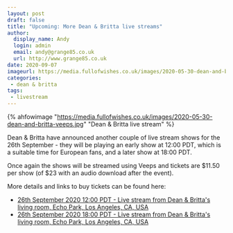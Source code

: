 ```yaml
---
layout: post
draft: false
title: "Upcoming: More Dean & Britta live streams"
author:
  display_name: Andy
  login: admin
  email: andy@grange85.co.uk
  url: http://www.grange85.co.uk
date: 2020-09-07
imageurl: https://media.fullofwishes.co.uk/images/2020-05-30-dean-and-britta-veeps.jpg
categories:
 - dean & britta
tags:
 - livestream
---
```


{% ahfowimage "https://media.fullofwishes.co.uk/images/2020-05-30-dean-and-britta-veeps.jpg" "Dean & Britta live stream" %}

Dean & Britta have announced another couple of live stream shows for the 26th September - they will be playing an early show at 12:00 PDT, which is a suitable time for European fans, and a later show at 18:00 PDT. 

Once again the shows will be streamed using Veeps and tickets are $11.50 per show (of $23 with an audio download after the event).

More details and links to buy tickets can be found here:

 - [26th September 2020 12:00 PDT - Live stream from Dean & Britta's living room, Echo Park, Los Angeles, CA, USA](https://www.fullofwishes.co.uk/database/dean-and-britta/shows/2020/2020-09-26-dean-and-britta-livestream-early-show/)
 - [26th September 2020 18:00 PDT - Live stream from Dean & Britta's living room, Echo Park, Los Angeles, CA, USA](https://www.fullofwishes.co.uk/database/dean-and-britta/shows/2020/2020-09-26-dean-and-britta-livestream-late-show/)
